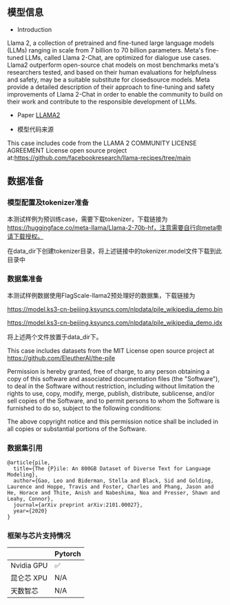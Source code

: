 ## 模型信息
- Introduction

Llama 2, a collection of pretrained and fine-tuned large language models (LLMs) ranging in scale from 7 billion to 70 billion parameters. Meta's fine-tuned LLMs, called Llama 2-Chat, are optimized for dialogue use cases. Llama2 outperform open-source chat models on most benchmarks meta's researchers tested, and based on their human evaluations for helpfulness and safety, may be a suitable substitute for closedsource models. Meta provide a detailed description of their approach to fine-tuning and safety improvements of Llama 2-Chat in order to enable the community to build on their work and contribute to the responsible development of LLMs.

- Paper
[LLAMA2](https://arxiv.org/pdf/2307.09288.pdf) 

- 模型代码来源 

This case includes code from the LLAMA 2 COMMUNITY LICENSE AGREEMENT License open source project at:https://github.com/facebookresearch/llama-recipes/tree/main


## 数据准备

### 模型配置及tokenizer准备

本测试样例为预训练case，需要下载tokenizer，下载链接为 https://huggingface.co/meta-llama/Llama-2-70b-hf，注意需要自行向meta申请下载授权。

在data_dir下创建tokenizer目录，将上述链接中的tokenizer.model文件下载到此目录中


### 数据集准备

本测试样例数据使用FlagScale-llama2预处理好的数据集，下载链接为

https://model.ks3-cn-beijing.ksyuncs.com/nlpdata/pile_wikipedia_demo.bin

https://model.ks3-cn-beijing.ksyuncs.com/nlpdata/pile_wikipedia_demo.idx

将上述两个文件放置于data_dir下。

This case includes datasets from the MIT License open source project at https://github.com/EleutherAI/the-pile

Permission is hereby granted, free of charge, to any person obtaining a copy
of this software and associated documentation files (the "Software"), to deal
in the Software without restriction, including without limitation the rights
to use, copy, modify, merge, publish, distribute, sublicense, and/or sell
copies of the Software, and to permit persons to whom the Software is
furnished to do so, subject to the following conditions:

The above copyright notice and this permission notice shall be included in all
copies or substantial portions of the Software.

### 数据集引用

```
@article{pile,
  title={The {P}ile: An 800GB Dataset of Diverse Text for Language Modeling},
  author={Gao, Leo and Biderman, Stella and Black, Sid and Golding, Laurence and Hoppe, Travis and Foster, Charles and Phang, Jason and He, Horace and Thite, Anish and Nabeshima, Noa and Presser, Shawn and Leahy, Connor},
  journal={arXiv preprint arXiv:2101.00027},
  year={2020}
}
```

### 框架与芯片支持情况
|            | Pytorch |
| ---------- | ------- |
| Nvidia GPU | ✅       |
| 昆仑芯 XPU | N/A     |
| 天数智芯   | N/A     |